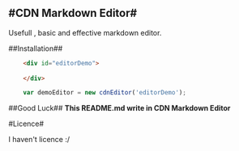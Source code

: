 #CDN Markdown Editor#
----------

Usefull , basic and effective markdown editor.

##Installation##

```html
	<div id="editorDemo">
	
	</div>
```

```javascript
	var demoEditor = new cdnEditor('editorDemo');
```

##Good Luck##
 **This README.md write in CDN Markdown Editor** 

#Licence#

I haven't licence :/
